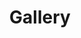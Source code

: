 ---
layout: gallery
title: Gallery
permalink: "/gallery/"
gallery:
- title: Wow, a fourth
  photo: "/archery-03.jpg"
- title: A third title here
  photo: "/archery-04.jpg"
- title: Another title here
  photo: "/archery-02.jpg"
- title: This is a title
  photo: "/archery-01.jpg"

---